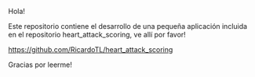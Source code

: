 Hola!

Este repositorio contiene el desarrollo de una pequeña aplicación incluida en el repositorio heart_attack_scoring, ve allí por favor!

https://github.com/RicardoTL/heart_attack_scoring

Gracias por leerme!
